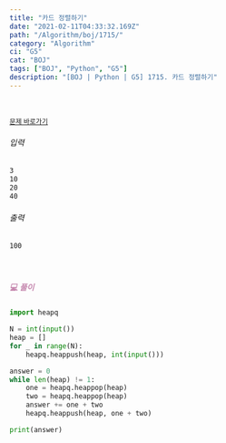 ```yaml
---
title: "카드 정렬하기"
date: "2021-02-11T04:33:32.169Z"
path: "/Algorithm/boj/1715/"
category: "Algorithm"
ci: "G5"
cat: "BOJ"
tags: ["BOJ", "Python", "G5"]
description: "[BOJ | Python | G5] 1715. 카드 정렬하기"
---
```


<br />

<a href="https://www.acmicpc.net/problem/1715"><small>문제 바로가기</small></a>

###### 입력

```sh
3
10
20
40
```

###### 출력

```sh
100
```

<br />

##### <h5 style="color:#C587AE;">💻 풀이</h5>

```python
import heapq

N = int(input())
heap = []
for _ in range(N):
    heapq.heappush(heap, int(input()))

answer = 0
while len(heap) != 1:
    one = heapq.heappop(heap)
    two = heapq.heappop(heap)
    answer += one + two
    heapq.heappush(heap, one + two)

print(answer)
```

